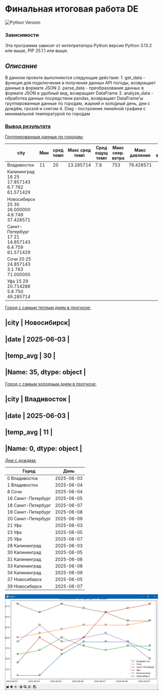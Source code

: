 # Финальная итоговая работа DE
<!-- описание репозитория -->
<!--Блок информации о репозитории в бейджах-->
![Python Version](https://img.shields.io/badge/python-3.13-blue)
<!--зависимости-->
### Зависимости
Эта программа зависит от интепретатора Python версии Python 3.13.2 или выше, PIP 25.1.1 или выше.
## ***Описание***
В данном проекте выполняются следующие действия:
	1. get_data - функция для подключения и получения данных API погоды, возвращает данные в формате JSON
	2. parse_data - преобразование данных в формате JSON в удобный вид, возвращает DataFrame
	3. analyze_data - обработка данных посредством pandas, возвращает DataFrame'ы 
	   группированные данные по городам, жаркий и холодный день, дни с дождём, грозой и снегом
	4. Diag - построение линейной графики с минимальной температурой по городам
	

### <u>Вывод результата</u>
<u>Группированные данные по городам:</u>

| city           | Мин |сред темп| Макс сред темп|Сред ощущ темп| Макс скор. ветра |Макс давление |Сред влажность|  
|----------------|-----|---------|---------------|--------------|------------------|--------------|--------------|
| Владивосток    | 11  |   20    |   13.285714   |    7.8       |       753        |   76.428571  |              |
| Калининград                 16              25       17.857143    6.7            762       61.571429  
| Новосибирск                 25              30       26.000000    4.6            749       37.428571  
| Санкт-Петербург             17              21       14.857143   6.4            759       61.571429  
| Сочи                        20              25       24.857143   3.1            763       71.000000  
| Уфа                         15              29       20.714286   5.8            750       49.285714  

<u>Город с самым теплым днем в прогнозе:</u>

|city     |    Новосибирск|
---------------------------
|date     |    2025-06-03 |
---------------------------
|temp_avg |           30  |
---------------------------
|Name: 35, dtype: object  |
---------------------------

<u>Город с самым холодным днем в прогнозе:</u>

|city       | Владивосток |
---------------------------
|date       | 2025-06-03  |
---------------------------
|temp_avg   |          11 |
---------------------------
|Name: 0, dtype: object   |
---------------------------

<u>Дни с дождем:</u>

|              Город |   День      |
|--------------------|-------------|
|0       Владивосток |  2025-06-03 |
|1       Владивосток |  2025-06-04 |
|8              Сочи |  2025-06-04 |
|16  Санкт-Петербург |  2025-06-05 |
|18  Санкт-Петербург |  2025-06-07 |
|19  Санкт-Петербург |  2025-06-08 |
|20  Санкт-Петербург |  2025-06-09 |
|21              Уфа |  2025-06-03 |
|23              Уфа |  2025-06-05 |
|25              Уфа |  2025-06-07 |
|28      Калининград |  2025-06-03 |
|30      Калининград |  2025-06-05 |
|31      Калининград |  2025-06-06 |
|33      Калининград |  2025-06-08 |
|34      Калининград |  2025-06-09 |
|37      Новосибирск |  2025-06-05 |
|39      Новосибирск |  2025-06-07 |


![Граф](/Temp_min.png)			 